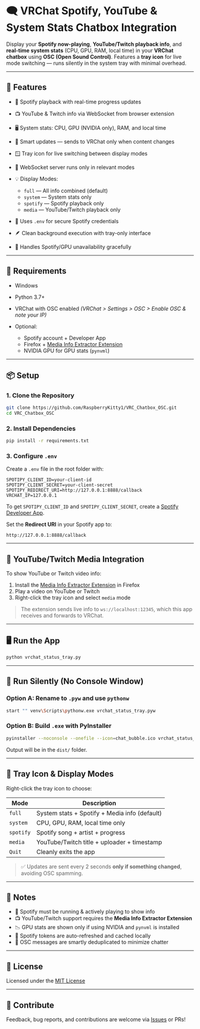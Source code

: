 # 🗨️ VRChat Spotify, YouTube & System Stats Chatbox Integration

Display your **Spotify now-playing**, **YouTube/Twitch playback info**, and **real-time system stats** (CPU, GPU, RAM, local time) in your **VRChat chatbox** using **OSC (Open Sound Control)**. Features a **tray icon** for live mode switching — runs silently in the system tray with minimal overhead.

---

## 🚀 Features

* 🎵 Spotify playback with real-time progress updates
* 📺 YouTube & Twitch info via WebSocket from browser extension
* 🖥️ System stats: CPU, GPU (NVIDIA only), RAM, and local time
* 🧠 Smart updates — sends to VRChat only when content changes
* 🪟 Tray icon for live switching between display modes
* 📡 WebSocket server runs only in relevant modes
* 💡 Display Modes:

  * `full` — All info combined (default)
  * `system` — System stats only
  * `spotify` — Spotify playback only
  * `media` — YouTube/Twitch playback only
* 🔐 Uses `.env` for secure Spotify credentials
* 🪶 Clean background execution with tray-only interface
* 🔁 Handles Spotify/GPU unavailability gracefully

---

## 🧰 Requirements

* Windows
* Python 3.7+
* VRChat with OSC enabled
  *(VRChat > Settings > OSC > Enable OSC & note your IP)*
* Optional:

  * Spotify account + Developer App
  * Firefox + [Media Info Extractor Extension](https://github.com/RaspberryKitty1/VRC-OSC-Media-Companion)
  * NVIDIA GPU for GPU stats (`pynvml`)

---

## 📦 Setup

### 1. Clone the Repository

```bash
git clone https://github.com/RaspberryKitty1/VRC_Chatbox_OSC.git
cd VRC_Chatbox_OSC
```

### 2. Install Dependencies

```bash
pip install -r requirements.txt
```

### 3. Configure `.env`

Create a `.env` file in the root folder with:

```dotenv
SPOTIPY_CLIENT_ID=your-client-id
SPOTIPY_CLIENT_SECRET=your-client-secret
SPOTIPY_REDIRECT_URI=http://127.0.0.1:8888/callback
VRCHAT_IP=127.0.0.1
```

To get `SPOTIPY_CLIENT_ID` and `SPOTIPY_CLIENT_SECRET`, create a [Spotify Developer App](https://developer.spotify.com/dashboard).

Set the **Redirect URI** in your Spotify app to:

```plaintext
http://127.0.0.1:8888/callback
```

---

## 🎥 YouTube/Twitch Media Integration

To show YouTube or Twitch video info:

1. Install the [Media Info Extractor Extension](https://github.com/RaspberryKitty1/VRC-OSC-Media-Companion) in Firefox
2. Play a video on YouTube or Twitch
3. Right-click the tray icon and select `media` mode

> The extension sends live info to `ws://localhost:12345`, which this app receives and forwards to VRChat.

---

## 🖥️ Run the App

```bash
python vrchat_status_tray.py
```

---

## 🔕 Run Silently (No Console Window)

### Option A: Rename to `.pyw` and use `pythonw`

```bash
start "" venv\Scripts\pythonw.exe vrchat_status_tray.pyw
```

### Option B: Build `.exe` with PyInstaller

```bash
pyinstaller --noconsole --onefile --icon=chat_bubble.ico vrchat_status_tray.py
```

Output will be in the `dist/` folder.

---

## 💬 Tray Icon & Display Modes

Right-click the tray icon to choose:

| Mode      | Description                                   |
| --------- | --------------------------------------------- |
| `full`    | System stats + Spotify + Media info (default) |
| `system`  | CPU, GPU, RAM, local time only                |
| `spotify` | Spotify song + artist + progress              |
| `media`   | YouTube/Twitch title + uploader + timestamp   |
| `Quit`    | Cleanly exits the app                         |

> ✅ Updates are sent every 2 seconds **only if something changed**, avoiding OSC spamming.

---

## 📝 Notes

* 🎵 Spotify must be running & actively playing to show info
* 📺 YouTube/Twitch support requires the **Media Info Extractor Extension**
* 📉 GPU stats are shown only if using NVIDIA and `pynvml` is installed
* 🔄 Spotify tokens are auto-refreshed and cached locally
* 🧼 OSC messages are smartly deduplicated to minimize chatter

---

## 📜 License

Licensed under the [MIT License](LICENSE)

---

## 🤝 Contribute

Feedback, bug reports, and contributions are welcome via [Issues](https://github.com/RaspberryKitty1/VRC_Chatbox_OSC/issues) or PRs!

